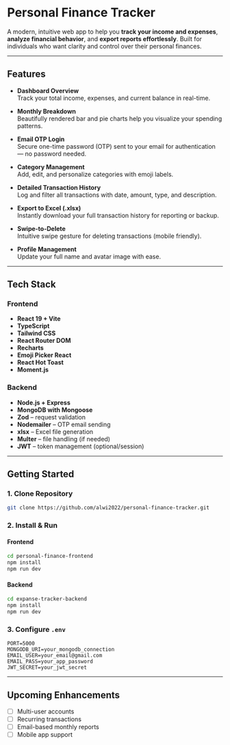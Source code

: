 # Personal Finance Tracker

A modern, intuitive web app to help you **track your income and expenses**, **analyze financial behavior**, and **export reports effortlessly**. Built for individuals who want clarity and control over their personal finances.

---

## Features

- **Dashboard Overview**  
  Track your total income, expenses, and current balance in real-time.

- **Monthly Breakdown**  
  Beautifully rendered bar and pie charts help you visualize your spending patterns.

- **Email OTP Login**  
  Secure one-time password (OTP) sent to your email for authentication — no password needed.

- **Category Management**  
  Add, edit, and personalize categories with emoji labels.

- **Detailed Transaction History**  
  Log and filter all transactions with date, amount, type, and description.

- **Export to Excel (.xlsx)**  
  Instantly download your full transaction history for reporting or backup.

- **Swipe-to-Delete**  
  Intuitive swipe gesture for deleting transactions (mobile friendly).

- **Profile Management**  
  Update your full name and avatar image with ease.

---

## Tech Stack

### Frontend

- **React 19 + Vite**
- **TypeScript**
- **Tailwind CSS**
- **React Router DOM**
- **Recharts**
- **Emoji Picker React**
- **React Hot Toast**
- **Moment.js**

### Backend

- **Node.js + Express**
- **MongoDB with Mongoose**
- **Zod** – request validation
- **Nodemailer** – OTP email sending
- **xlsx** – Excel file generation
- **Multer** – file handling (if needed)
- **JWT** – token management (optional/session)

---

## Getting Started

### 1. Clone Repository

```bash
git clone https://github.com/alwi2022/personal-finance-tracker.git
```

### 2. Install & Run

#### Frontend

```bash
cd personal-finance-frontend
npm install
npm run dev
```

#### Backend

```bash
cd expanse-tracker-backend
npm install
npm run dev
```

### 3. Configure `.env`

```env
PORT=5000
MONGODB_URI=your_mongodb_connection
EMAIL_USER=your_email@gmail.com
EMAIL_PASS=your_app_password
JWT_SECRET=your_jwt_secret
```

---

## Upcoming Enhancements

- [ ] Multi-user accounts
- [ ] Recurring transactions
- [ ] Email-based monthly reports
- [ ] Mobile app support
